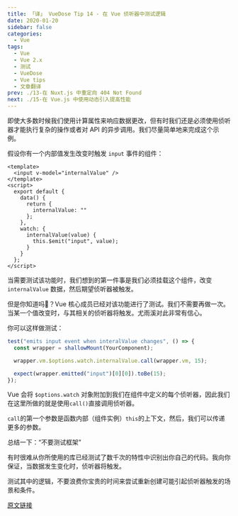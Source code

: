 ```yaml
---
title: 「译」 VueDose Tip 14 - 在 Vue 侦听器中测试逻辑
date: 2020-01-20
sidebar: false
categories:
  - Vue
tags:
  - Vue
  - Vue 2.x
  - 测试
  - VueDose
  - Vue tips
  - 文章翻译
prev: ./13-在 Nuxt.js 中重定向 404 Not Found
next: ./15-在 Vue.js 中使用动态引入提高性能
---
```


即使大多数时候我们使用计算属性来响应数据更改，但有时我们还是必须使用侦听器才能执行复杂的操作或者对 API 的异步调用。我们尽量简单地来完成这个示例。

假设你有一个内部值发生改变时触发 `input` 事件的组件：

```vue
<template>
  <input v-model="internalValue" />
</template>
<script>
  export default {
    data() {
      return {
        internalValue: ""
      };
    },
    watch: {
      internalValue(value) {
        this.$emit("input", value);
      }
    }
  };
</script>
```

当需要测试该功能时，我们想到的第一件事是我们必须挂载这个组件，改变 `internalValue` 数据，然后期望侦听器被触发。

但是你知道吗？Vue 核心成员已经对该功能进行了测试。我们不需要再做一次。当某一个值改变时，与其相关的侦听器将触发。尤雨溪对此非常有信心。

你可以这样做测试：

```js
test("emits input event when interalValue changes", () => {
  const wrapper = shallowMount(YourComponent);

  wrapper.vm.$options.watch.internalValue.call(wrapper.vm, 15);

  expect(wrapper.emitted("input")[0][0]).toBe(15);
});
```

Vue 会将 `$options.watch` 对象附加到我们在组件中定义的每个侦听器，因此我们在这里所做的就是使用`call()`直接调用侦听器。

`call`的第一个参数是函数内部（组件实例）`this`的上下文，然后，我们可以传递更多的参数。

总结一下：“不要测试框架”

有时很难从你所使用的库已经测试了数千次的特性中识别出你自己的代码。我向你保证，当数据发生变化时，侦听器将触发。

测试其中的逻辑，不要浪费你宝贵的时间来尝试重新创建可能引起侦听器触发的场景和条件。

[原文链接](https://vuedose.tips/tips/testing-logic-inside-a-vue-js-watcher)
